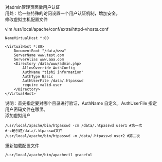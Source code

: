 对admin管理页面做用户认证    
用处：给一些特殊的访问设置一个用户认证机制，增加安全。   
修改虚拟主机配置文件

vim /usr/local/apache/conf/extra/httpd-vhosts.conf


    NameVirtualHost *:80
    
    <VirtualHost *:80>
        DocumentRoot "/data/www"
        ServerName www.test.com
        ServerAlias www.aaa.com
        <Directory /data/www/admin.php>
            AllowOverride AuthConfig
            AuthName "tishi information"
            AuthType Basic
            AuthUserFile /data/.htpasswd
            require valid-user
        </Directory>
    </VirtualHost>

说明：首先指定要对哪个目录进行验证，AuthName 自定义，AuthUserFile 指定用户密码文件在哪里。  
添加虚拟用户

    /usr/local/apache/bin/htpasswd -cm /data/.htpasswd user1 #第一次
    #-c是创建/data/.htpasswd文件
    /usr/local/apache/bin/htpasswd -m /data/.htpasswd user2 #第二次
    

重新加载配置文件

    /usr/local/apache/bin/apachectl graceful
